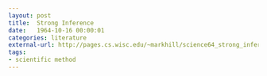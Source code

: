 ```yaml
---
layout: post
title:  Strong Inference
date:   1964-10-16 00:00:01
categories: literature
external-url: http://pages.cs.wisc.edu/~markhill/science64_strong_inference.pdf
tags:
- scientific method
---
```


